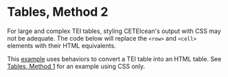 # Tables, Method 2
For large and complex TEI tables, styling CETEIcean's output with CSS may not be adequate. The code below will replace the `<row>` and `<cell>` elements with their HTML equivalents.

This [example](https://tei-c.org/release/doc/tei-p5-doc/en/html/ref-table.html#index-egXML-d53e118259) uses behaviors to convert a TEI table into an HTML table. See [Tables, Method 1](#table-1) for an example using CSS only.